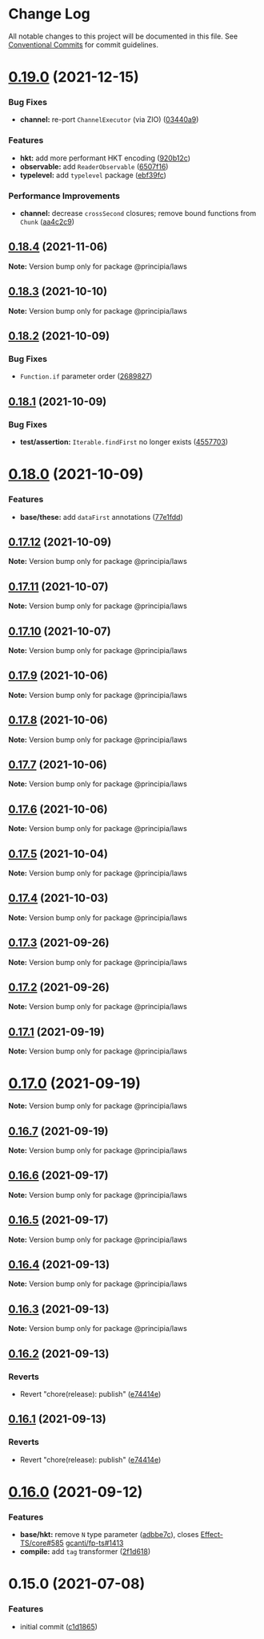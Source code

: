 # Change Log

All notable changes to this project will be documented in this file.
See [Conventional Commits](https://conventionalcommits.org) for commit guidelines.

# [0.19.0](https://github.com/0x706b/principia.ts/compare/@principia/laws@0.18.4...@principia/laws@0.19.0) (2021-12-15)


### Bug Fixes

* **channel:** re-port `ChannelExecutor` (via ZIO) ([03440a9](https://github.com/0x706b/principia.ts/commit/03440a9b0fd0f7984738893ea18710593cf30239))


### Features

* **hkt:** add more performant HKT encoding ([920b12c](https://github.com/0x706b/principia.ts/commit/920b12cd7f52d4b9b3417d544e2818f707b62214))
* **observable:** add `ReaderObservable` ([6507f16](https://github.com/0x706b/principia.ts/commit/6507f165e61530d79589e5e1f2f8712126ac0f60))
* **typelevel:** add `typelevel` package ([ebf39fc](https://github.com/0x706b/principia.ts/commit/ebf39fc0fe9decdd06dbbf33add0e532cdeccb2d))


### Performance Improvements

* **channel:** decrease `crossSecond` closures; remove bound functions from `Chunk` ([aa4c2c9](https://github.com/0x706b/principia.ts/commit/aa4c2c98a74b84854cb159804a16bd58dacb5fdb))





## [0.18.4](https://github.com/0x706b/principia.ts/compare/@principia/laws@0.18.3...@principia/laws@0.18.4) (2021-11-06)

**Note:** Version bump only for package @principia/laws





## [0.18.3](https://github.com/0x706b/principia.ts/compare/@principia/laws@0.18.2...@principia/laws@0.18.3) (2021-10-10)

**Note:** Version bump only for package @principia/laws





## [0.18.2](https://github.com/0x706b/principia.ts/compare/@principia/laws@0.18.1...@principia/laws@0.18.2) (2021-10-09)


### Bug Fixes

* `Function.if` parameter order ([2689827](https://github.com/0x706b/principia.ts/commit/2689827e45e3cb1a15d7fe16e6553c756a0c53fe))





## [0.18.1](https://github.com/0x706b/principia.ts/compare/@principia/laws@0.18.0...@principia/laws@0.18.1) (2021-10-09)


### Bug Fixes

* **test/assertion:** `Iterable.findFirst` no longer exists ([4557703](https://github.com/0x706b/principia.ts/commit/45577031d470df43abb922081e805458e1f97544))





# [0.18.0](https://github.com/0x706b/principia.ts/compare/@principia/laws@0.17.12...@principia/laws@0.18.0) (2021-10-09)


### Features

* **base/these:** add `dataFirst` annotations ([77e1fdd](https://github.com/0x706b/principia.ts/commit/77e1fdda4d4d4e7a2542bde78655589597441d50))





## [0.17.12](https://github.com/0x706b/principia.ts/compare/@principia/laws@0.17.11...@principia/laws@0.17.12) (2021-10-09)

**Note:** Version bump only for package @principia/laws





## [0.17.11](https://github.com/0x706b/principia.ts/compare/@principia/laws@0.17.10...@principia/laws@0.17.11) (2021-10-07)

**Note:** Version bump only for package @principia/laws





## [0.17.10](https://github.com/0x706b/principia.ts/compare/@principia/laws@0.17.9...@principia/laws@0.17.10) (2021-10-07)

**Note:** Version bump only for package @principia/laws





## [0.17.9](https://github.com/0x706b/principia.ts/compare/@principia/laws@0.17.8...@principia/laws@0.17.9) (2021-10-06)

**Note:** Version bump only for package @principia/laws





## [0.17.8](https://github.com/0x706b/principia.ts/compare/@principia/laws@0.17.7...@principia/laws@0.17.8) (2021-10-06)

**Note:** Version bump only for package @principia/laws





## [0.17.7](https://github.com/0x706b/principia.ts/compare/@principia/laws@0.17.6...@principia/laws@0.17.7) (2021-10-06)

**Note:** Version bump only for package @principia/laws





## [0.17.6](https://github.com/0x706b/principia.ts/compare/@principia/laws@0.17.5...@principia/laws@0.17.6) (2021-10-06)

**Note:** Version bump only for package @principia/laws





## [0.17.5](https://github.com/0x706b/principia.ts/compare/@principia/laws@0.17.4...@principia/laws@0.17.5) (2021-10-04)

**Note:** Version bump only for package @principia/laws





## [0.17.4](https://github.com/0x706b/principia.ts/compare/@principia/laws@0.17.3...@principia/laws@0.17.4) (2021-10-03)

**Note:** Version bump only for package @principia/laws





## [0.17.3](https://github.com/0x706b/principia.ts/compare/@principia/laws@0.17.2...@principia/laws@0.17.3) (2021-09-26)

**Note:** Version bump only for package @principia/laws





## [0.17.2](https://github.com/0x706b/principia.ts/compare/@principia/laws@0.17.1...@principia/laws@0.17.2) (2021-09-26)

**Note:** Version bump only for package @principia/laws





## [0.17.1](https://github.com/0x706b/principia.ts/compare/@principia/laws@0.17.0...@principia/laws@0.17.1) (2021-09-19)

**Note:** Version bump only for package @principia/laws





# [0.17.0](https://github.com/0x706b/principia.ts/compare/@principia/laws@0.16.7...@principia/laws@0.17.0) (2021-09-19)

**Note:** Version bump only for package @principia/laws





## [0.16.7](https://github.com/0x706b/principia.ts/compare/@principia/laws@0.16.6...@principia/laws@0.16.7) (2021-09-19)

**Note:** Version bump only for package @principia/laws





## [0.16.6](https://github.com/0x706b/principia.ts/compare/@principia/laws@0.16.5...@principia/laws@0.16.6) (2021-09-17)

**Note:** Version bump only for package @principia/laws





## [0.16.5](https://github.com/0x706b/principia.ts/compare/@principia/laws@0.16.4...@principia/laws@0.16.5) (2021-09-17)

**Note:** Version bump only for package @principia/laws





## [0.16.4](https://github.com/0x706b/principia.ts/compare/@principia/laws@0.16.3...@principia/laws@0.16.4) (2021-09-13)

**Note:** Version bump only for package @principia/laws





## [0.16.3](https://github.com/0x706b/principia.ts/compare/@principia/laws@0.16.2...@principia/laws@0.16.3) (2021-09-13)

**Note:** Version bump only for package @principia/laws





## [0.16.2](https://github.com/0x706b/principia.ts/compare/@principia/laws@0.16.1...@principia/laws@0.16.2) (2021-09-13)


### Reverts

* Revert "chore(release): publish" ([e74414e](https://github.com/0x706b/principia.ts/commit/e74414effa51392092770ecd542b55608dbb1201))





## [0.16.1](https://github.com/0x706b/principia.ts/compare/@principia/laws@0.16.1...@principia/laws@0.16.1) (2021-09-13)


### Reverts

* Revert "chore(release): publish" ([e74414e](https://github.com/0x706b/principia.ts/commit/e74414effa51392092770ecd542b55608dbb1201))





# [0.16.0](https://github.com/0x706b/principia.ts/compare/@principia/laws@0.15.0...@principia/laws@0.16.0) (2021-09-12)


### Features

* **base/hkt:** remove `N` type parameter ([adbbe7c](https://github.com/0x706b/principia.ts/commit/adbbe7cb709177b6b3cbd9cb6050fc76e719d7a1)), closes [Effect-TS/core#585](https://github.com/Effect-TS/core/issues/585) [gcanti/fp-ts#1413](https://github.com/gcanti/fp-ts/issues/1413)
* **compile:** add `tag` transformer ([2f1d618](https://github.com/0x706b/principia.ts/commit/2f1d6186a69804b169d7dc2eb96346d612fd3582))





# 0.15.0 (2021-07-08)


### Features

* initial commit ([c1d1865](https://github.com/0x706b/principia.ts/commit/c1d1865d93b8c7762c4cdfa912360f467c0bae02))
